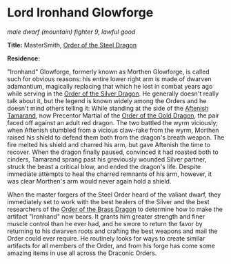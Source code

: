 # Lord Ironhand Glowforge
*male dwarf (mountain) fighter 9, lawful good*

**Title:** MasterSmith, [Order of the Steel Dragon](/Organizations/DraconicOrder/DraconicOrder/Steel.md)

**Residence:** 

"Ironhand" Glowforge, formerly known as Morthen Glowforge, is called such for obvious reasons: his entire lower right arm is made of dwarven adamantium, magically replacing that which he lost in combat years ago while serving in the [Order of the Silver Dragon](/Organizations/DraconicOrder/DraconicOrder/Silver.md). He generally doesn't really talk about it, but the legend is known widely among the Orders and he doesn't mind others telling it: While standing at the side of the [Aftenish Tamarand](AftenishTamarand.md), now Precentor Martial of the [Order of the Gold Dragon](/Organizations/DraconicOrder/DraconicOrder/Gold.md), the pair faced off against an adult red dragon. The two battled the wyrm viciously; when Aftenish stumbled from a vicious claw-rake from the wyrm, Morthen raised his shield to defend them both from the dragon's breath weapon. The fire melted his shield and charred his arm, but gave Aftenish the time to recover. When the dragon finally paused, convinced it had roasted both to cinders, Tamarand sprang past his greviously wounded Silver partner, struck the beast a critical blow, and ended the dragon's life. Despite immediate attempts to heal the charred remnants of his arm, however, it was clear Morthen's arm would never again hold a shield.
 
When the master forgers of the Steel Order heard of the valiant dwarf, they immediately set to work with the best healers of the Silver and the best researchers of the [Order of the Brass Dragon](/Organizations/DraconicOrder/DraconicOrder/Brass.md) to determine how to make the artifact "Ironhand" now bears. It grants him greater strength and finer muscle control than he ever had, and he swore to return the favor by returning to his dwarven roots and crafting the best weapons and mail the Order could ever require. He routinely looks for ways to create similar artifacts for all members of the Order, and from his forge has come some amazing items in use all across the Draconic Orders.

